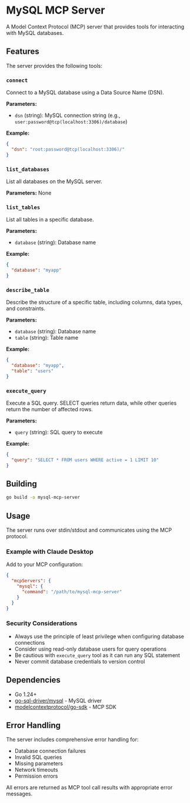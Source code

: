 # MySQL MCP Server

A Model Context Protocol (MCP) server that provides tools for interacting with MySQL databases.

## Features

The server provides the following tools:

### `connect`
Connect to a MySQL database using a Data Source Name (DSN).

**Parameters:**
- `dsn` (string): MySQL connection string (e.g., `user:password@tcp(localhost:3306)/database`)

**Example:**
```json
{
  "dsn": "root:password@tcp(localhost:3306)/"
}
```

### `list_databases`
List all databases on the MySQL server.

**Parameters:** None

### `list_tables`
List all tables in a specific database.

**Parameters:**
- `database` (string): Database name

**Example:**
```json
{
  "database": "myapp"
}
```

### `describe_table`
Describe the structure of a specific table, including columns, data types, and constraints.

**Parameters:**
- `database` (string): Database name
- `table` (string): Table name

**Example:**
```json
{
  "database": "myapp",
  "table": "users"
}
```

### `execute_query`
Execute a SQL query. SELECT queries return data, while other queries return the number of affected rows.

**Parameters:**
- `query` (string): SQL query to execute

**Example:**
```json
{
  "query": "SELECT * FROM users WHERE active = 1 LIMIT 10"
}
```

## Building

```bash
go build -o mysql-mcp-server
```

## Usage

The server runs over stdin/stdout and communicates using the MCP protocol.

### Example with Claude Desktop

Add to your MCP configuration:

```json
{
  "mcpServers": {
    "mysql": {
      "command": "/path/to/mysql-mcp-server"
    }
  }
}
```

### Security Considerations

- Always use the principle of least privilege when configuring database connections
- Consider using read-only database users for query operations
- Be cautious with `execute_query` tool as it can run any SQL statement
- Never commit database credentials to version control

## Dependencies

- Go 1.24+
- [go-sql-driver/mysql](https://github.com/go-sql-driver/mysql) - MySQL driver
- [modelcontextprotocol/go-sdk](https://github.com/modelcontextprotocol/go-sdk) - MCP SDK

## Error Handling

The server includes comprehensive error handling for:
- Database connection failures
- Invalid SQL queries
- Missing parameters
- Network timeouts
- Permission errors

All errors are returned as MCP tool call results with appropriate error messages.